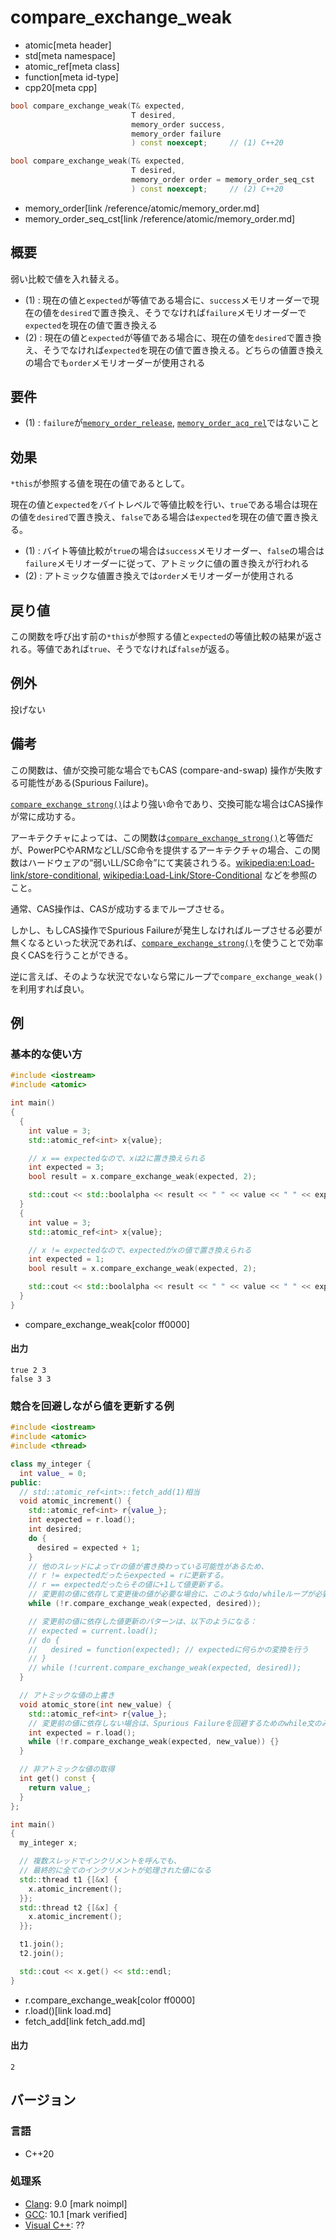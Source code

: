 # compare_exchange_weak
* atomic[meta header]
* std[meta namespace]
* atomic_ref[meta class]
* function[meta id-type]
* cpp20[meta cpp]

```cpp
bool compare_exchange_weak(T& expected,
                           T desired,
                           memory_order success,
                           memory_order failure
                           ) const noexcept;     // (1) C++20

bool compare_exchange_weak(T& expected,
                           T desired,
                           memory_order order = memory_order_seq_cst
                           ) const noexcept;     // (2) C++20
```
* memory_order[link /reference/atomic/memory_order.md]
* memory_order_seq_cst[link /reference/atomic/memory_order.md]

## 概要
弱い比較で値を入れ替える。

- (1) : 現在の値と`expected`が等値である場合に、`success`メモリオーダーで現在の値を`desired`で置き換え、そうでなければ`failure`メモリオーダーで`expected`を現在の値で置き換える
- (2) : 現在の値と`expected`が等値である場合に、現在の値を`desired`で置き換え、そうでなければ`expected`を現在の値で置き換える。どちらの値置き換えの場合でも`order`メモリオーダーが使用される


## 要件
- (1) : `failure`が[`memory_order_release`](/reference/atomic/memory_order.md), [`memory_order_acq_rel`](/reference/atomic/memory_order.md)ではないこと


## 効果
`*this`が参照する値を現在の値であるとして。

現在の値と`expected`をバイトレベルで等値比較を行い、`true`である場合は現在の値を`desired`で置き換え、`false`である場合は`expected`を現在の値で置き換える。

- (1) : バイト等値比較が`true`の場合は`success`メモリオーダー、`false`の場合は`failure`メモリオーダーに従って、アトミックに値の置き換えが行われる
- (2) : アトミックな値置き換えでは`order`メモリオーダーが使用される


## 戻り値
この関数を呼び出す前の`*this`が参照する値と`expected`の等値比較の結果が返される。等値であれば`true`、そうでなければ`false`が返る。


## 例外
投げない


## 備考
この関数は、値が交換可能な場合でもCAS (compare-and-swap) 操作が失敗する可能性がある(Spurious Failure)。

[`compare_exchange_strong()`](compare_exchange_strong.md)はより強い命令であり、交換可能な場合はCAS操作が常に成功する。

アーキテクチャによっては、この関数は[`compare_exchange_strong()`](compare_exchange_strong.md)と等価だが、PowerPCやARMなどLL/SC命令を提供するアーキテクチャの場合、この関数はハードウェアの“弱いLL/SC命令”にて実装されうる。[wikipedia:en:Load-link/store-conditional](https://en.wikipedia.org/wiki/Load-link%2Fstore-conditional), [wikipedia:Load-Link/Store-Conditional](https://ja.wikipedia.org/wiki/Load-Link%2FStore-Conditional) などを参照のこと。

通常、CAS操作は、CASが成功するまでループさせる。

しかし、もしCAS操作でSpurious Failureが発生しなければループさせる必要が無くなるといった状況であれば、[`compare_exchange_strong()`](compare_exchange_strong.md)を使うことで効率良くCASを行うことができる。

逆に言えば、そのような状況でないなら常にループで`compare_exchange_weak()`を利用すれば良い。


## 例
### 基本的な使い方
```cpp example
#include <iostream>
#include <atomic>

int main()
{
  {
    int value = 3;
    std::atomic_ref<int> x{value};

    // x == expectedなので、xは2に置き換えられる
    int expected = 3;
    bool result = x.compare_exchange_weak(expected, 2);

    std::cout << std::boolalpha << result << " " << value << " " << expected << std::endl;
  }
  {
    int value = 3;
    std::atomic_ref<int> x{value};

    // x != expectedなので、expectedがxの値で置き換えられる
    int expected = 1;
    bool result = x.compare_exchange_weak(expected, 2);

    std::cout << std::boolalpha << result << " " << value << " " << expected << std::endl;
  }
}
```
* compare_exchange_weak[color ff0000]

#### 出力
```
true 2 3
false 3 3
```


### 競合を回避しながら値を更新する例
```cpp example
#include <iostream>
#include <atomic>
#include <thread>

class my_integer {
  int value_ = 0;
public:
  // std::atomic_ref<int>::fetch_add(1)相当
  void atomic_increment() {
    std::atomic_ref<int> r{value_};
    int expected = r.load();
    int desired;
    do {
      desired = expected + 1;
    }
    // 他のスレッドによってrの値が書き換わっている可能性があるため、
    // r != expectedだったらexpected = rに更新する。
    // r == expectedだったらその値に+1して値更新する。
    // 変更前の値に依存して変更後の値が必要な場合に、このようなdo/whileループが必要となる
    while (!r.compare_exchange_weak(expected, desired));

    // 変更前の値に依存した値更新のパターンは、以下のようになる：
    // expected = current.load();
    // do {
    //   desired = function(expected); // expectedに何らかの変換を行う
    // }
    // while (!current.compare_exchange_weak(expected, desired));
  }

  // アトミックな値の上書き
  void atomic_store(int new_value) {
    std::atomic_ref<int> r{value_};
    // 変更前の値に依存しない場合は、Spurious Failureを回避するためのwhile文のみ必要となる
    int expected = r.load();
    while (!r.compare_exchange_weak(expected, new_value)) {}
  }

  // 非アトミックな値の取得
  int get() const {
    return value_;
  }
};

int main()
{
  my_integer x;

  // 複数スレッドでインクリメントを呼んでも、
  // 最終的に全てのインクリメントが処理された値になる
  std::thread t1 {[&x] {
    x.atomic_increment();
  }};
  std::thread t2 {[&x] {
    x.atomic_increment();
  }};

  t1.join();
  t2.join();

  std::cout << x.get() << std::endl;
}
```
* r.compare_exchange_weak[color ff0000]
* r.load()[link load.md]
* fetch_add[link fetch_add.md]

#### 出力
```
2
```

## バージョン
### 言語
- C++20

### 処理系
- [Clang](/implementation.md#clang): 9.0 [mark noimpl]
- [GCC](/implementation.md#gcc): 10.1 [mark verified]
- [Visual C++](/implementation.md#visual_cpp): ??

